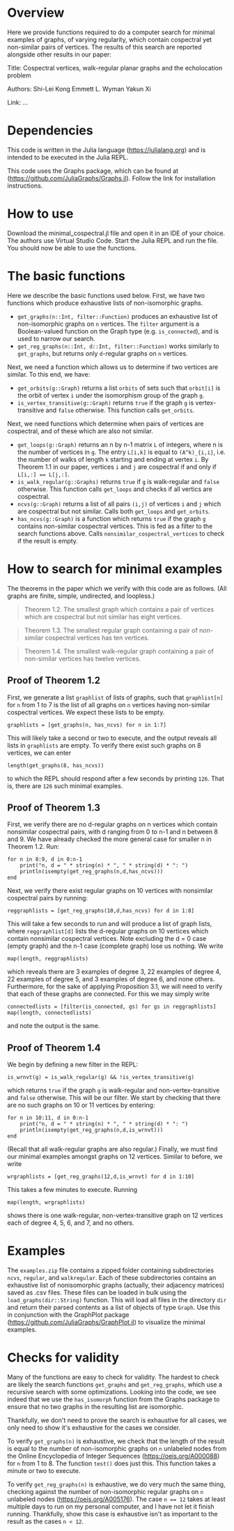 # Overview

Here we provide functions required to do a computer search for minimal examples of graphs, of varying regularity, which contain cospectral yet non-similar pairs of vertices. The results of this search are reported alongside other results in our paper:

Title:
Cospectral vertices, walk-regular planar graphs and the echolocation problem

Authors:
Shi-Lei Kong
Emmett L. Wyman
Yakun Xi

Link:
...

# Dependencies

This code is written in the Julia language (https://julialang.org) and is intended to be executed in the Julia REPL.

This code uses the Graphs package, which can be found at (https://github.com/JuliaGraphs/Graphs.jl). Follow the link for installation instructions.

# How to use

Download the minimal_cospectral.jl file and open it in an IDE of your choice. The authors use Virtual Studio Code. Start the Julia REPL and run the file. You should now be able to use the functions.

# The basic functions

Here we describe the basic functions used below. First, we have two functions which produce exhaustive lists of non-isomorphic graphs.

* `get_graphs(n::Int, filter::Function)` produces an exhaustive list of non-isomorphic graphs on `n` vertices. The `filter` argument is a Boolean-valued function on the Graph type (e.g. `is_connected`), and is used to narrow our search.
* `get_reg_graphs(n::Int, d::Int, filter::Function)` works similarly to `get_graphs`, but returns only `d`-regular graphs on `n` vertices.

Next, we need a function which allows us to determine if two vertices are similar. To this end, we have:

* `get_orbits(g::Graph)` returns a list `orbits` of sets such that `orbit[i]` is the orbit of vertex `i` under the isomorphism group of the graph `g`.
* `is_vertex_transitive(g::Graph)` returns `true` if the graph `g` is vertex-transitive and `false` otherwise. This function calls `get_orbits`.

Next, we need functions which determine when pairs of vertices are cospectral, and of these which are also not similar.

* `get_loops(g::Graph)` returns an n by n-1 matrix `L` of integers, where n is the number of vertices in `g`. The entry `L[i,k]` is equal to `(A^k)_{i,i}`, i.e. the number of walks of length `k` starting and ending at vertex `i`. By Theorem 1.1 in our paper, vertices `i` and `j` are cospectral if and only if `L[i,:] == L[j,:]`.
* `is_walk_regular(g::Graphs)` returns `true` if `g` is walk-regular and `false` otherwise. This function calls `get_loops` and checks if all vertics are cospectral.
* `ncvs(g::Graph)` returns a list of all pairs `(i,j)` of vertices `i` and `j` which are cospectral but not similar. Calls both `get_loops` and `get_orbits`.
* `has_ncvs(g::Graph)` is a function which returns `true` if the graph `g` contains non-similar cospectral vertices. This is fed as a filter to the search functions above. Calls `nonsimilar_cospectral_vertices` to check if the result is empty.

# How to search for minimal examples

The theorems in the paper which we verify with this code are as follows. (All graphs are finite, simple, undirected, and loopless.)

> Theorem 1.2. The smallest graph which contains a pair of vertices which are cospectral but not similar has eight vertices.

> Theorem 1.3. The smallest regular graph containing a pair of non-similar cospectral vertices has ten vertices.

> Theorem 1.4. The smallest walk-regular graph containing a pair of non-similar vertices has twelve vertices.

## Proof of Theorem 1.2

First, we generate a list `graphlist` of lists of graphs, such that `graphlist[n]` for `n` from 1 to 7 is the list of all graphs on `n` vertices having non-similar cospectral vertices. We expect these lists to be empty.

```
graphlists = [get_graphs(n, has_ncvs) for n in 1:7]
```

This will likely take a second or two to execute, and the output reveals all lists in `graphlists` are empty. To verify there exist such graphs on 8 vertices, we can enter

```
length(get_graphs(8, has_ncvs))
```

to which the REPL should respond after a few seconds by printing `126`. That is, there are `126` such minimal examples.

## Proof of Theorem 1.3

First, we verify there are no d-regular graphs on n vertices which contain nonsimilar cospectral pairs, with d ranging from 0 to n-1 and n between 8 and 9. We have already checked the more general case for smaller n in Theorem 1.2. Run:

```
for n in 8:9, d in 0:n-1
    print("n, d = " * string(n) * ", " * string(d) * ": ")
    println(isempty(get_reg_graphs(n,d,has_ncvs)))
end
```

Next, we verify there exist regular graphs on 10 vertices with nonsimilar cospectral pairs by running:

```
reggraphlists = [get_reg_graphs(10,d,has_ncvs) for d in 1:8]
```

This will take a few seconds to run and will produce a list of graph lists, where `reggraphlist[d]` lists the d-regular graphs on 10 vertices which contain nonsimilar cospectral vertices. Note excluding the d = 0 case (empty graph) and the n-1 case (complete graph) lose us nothing. We write

```
map(length, reggraphlists)
```

which reveals there are 3 examples of degree 3, 22 examples of degree 4, 22 examples of degree 5, and 3 examples of degree 6, and none others. Furthermore, for the sake of applying Proposition 3.1, we will need to verify that each of these graphs are connected. For this we may simply write

```
connectedlists = [filter(is_connected, gs) for gs in reggraphlists]
map(length, connectedlists)
```

and note the output is the same.

## Proof of Theorem 1.4

We begin by defining a new filter in the REPL:

```
is_wrnvt(g) = is_walk_regular(g) && !is_vertex_transitive(g)
```

which returns `true` if the graph `g` is walk-regular and non-vertex-transitive and `false` otherwise. This will be our filter. We start by checking that there are no such graphs on 10 or 11 vertices by entering:

```
for n in 10:11, d in 0:n-1
    print("n, d = " * string(n) * ", " * string(d) * ": ")
    println(isempty(get_reg_graphs(n,d,is_wrnvt)))
end
```

(Recall that all walk-regular graphs are also regular.) Finally, we must find our minimal examples amongst graphs on 12 vertices. Similar to before, we write

```
wrgraphlists = [get_reg_graphs(12,d,is_wrnvt) for d in 1:10]
```

This takes a few minutes to execute. Running

```
map(length, wrgraphlists)
```

shows there is one walk-regular, non-vertex-transitive graph on 12 vertices each of degree 4, 5, 6, and 7, and no others.

# Examples

The `examples.zip` file contains a zipped folder containing subdirectories `ncvs`, `regular`, and `walkregular`. Each of these subdirectories contains an exhaustive list of nonisomorphic graphs (actually, their adjacency matrices) saved as .csv files. These files can be loaded in bulk using the `load_graphs(dir::String)` function. This will load all files in the directory `dir` and return their parsed contents as a list of objects of type `Graph`. Use this in conjunction with the GraphPlot package (https://github.com/JuliaGraphs/GraphPlot.jl) to visualize the minimal examples.

# Checks for validity

Many of the functions are easy to check for validity. The hardest to check are likely the search functions `get_graphs` and `get_reg_graphs`, which use a recursive search with some optimizations. Looking into the code, we see indeed that we use the `has_isomorph` function from the Graphs package to ensure that no two graphs in the resulting list are isomorphic.

Thankfully, we don't need to prove the search is exhaustive for all cases, we only need to show it's exhaustive for the cases we consider.

To verify `get_graphs(n)` is exhaustive, we check that the length of the result is equal to the number of non-isomorphic graphs on `n` unlabeled nodes from the Online Encyclopedia of Integer Sequences (https://oeis.org/A000088) for `n` from 1 to 8. The function `test()` does just this. This function takes a minute or two to execute.

To verify `get_reg_graphs(n)` is exhaustive, we do very much the same thing, checking against the number of non-isomorphic regular graphs on `n` unlabeled nodes (https://oeis.org/A005176). The case `n == 12` takes at least multiple days to run on my personal computer, and I have not let it finish running. Thankfully, show this case is exhaustive isn't as important to the result as the cases `n < 12`.
